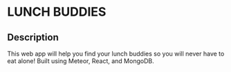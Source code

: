 # LUNCH BUDDIES

## Description
This web app will help you find your lunch buddies so you will never have to eat alone! Built using Meteor, React, and MongoDB.